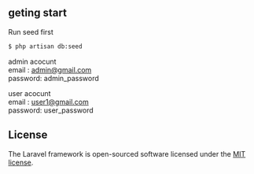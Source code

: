 ## geting start

Run seed first

```bash
$ php artisan db:seed
```

admin acocunt\
email : admin@gmail.com\
password: admin_password

user acocunt\
email : user1@gmail.com\
password: user_password

## License

The Laravel framework is open-sourced software licensed under the [MIT license](https://opensource.org/licenses/MIT).
